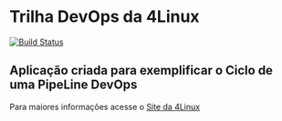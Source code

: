 # Trilha DevOps da 4Linux

<!-- Altere a Flag abaixo com sua URL do Travis -->
[![Build Status](https://travis-ci.org/lucasg182/DevOpsLab-HelloWorld.svg?branch=master)](https://travis-ci.org/lucasg182/DevOpsLab-HelloWorld)

## Aplicação criada para exemplificar o Ciclo de uma PipeLine DevOps


Para maiores informações acesse o [Site da 4Linux](https://www.4linux.com.br/cursos/devops)
